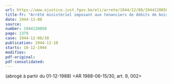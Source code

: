 ```yaml
---
url: https://www.ejustice.just.fgov.be/eli/arrete/1944/12/08/1944120850/justel
title-fr: "Arrêté ministériel imposant aux tenanciers de débits de boissons l'obligation d'afficher les prix des boissons. Voir modification(s)"
date: 1944-12-08
source:
number: 1944120850
page: 1379
case: 1944-12-08/30
publication: 1944-12-10
starts: 10-12-1944
modifies:
pdf-original:
pdf-consolidated:
---
```


(abrogé à partir du 01-12-1988) <AR 1988-06-15/30, art. 9, 002>
